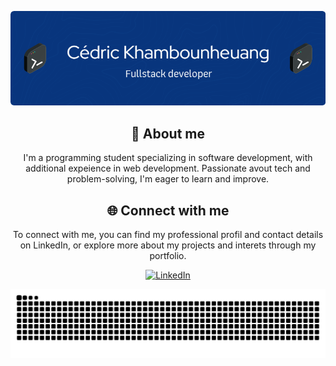 <div align="center">
    <p>
        <img src="./header.png" alt="Header for my readme" />
    </p>
</div>

<div align="center">
    <h2>🚀 About me</h2>
    <p>I'm a programming student specializing in software development, with additional expeience in web development. Passionate avout tech and problem-solving, I'm eager to learn and            improve.</p>
</div>
<div align="center">
    <h2>🌐 Connect with me</h2>
    <p>To connect with me, you can find my professional profil and contact details on LinkedIn, or explore more about my projects and interets through my portfolio.</p>
    <a href="https://linkedin.com/in/c%C3%A9dric-khambounheuang-31a1151a2">
        <img src="https://img.shields.io/badge/LinkedIn-0077B5?style=for-the-badge&logo=linkedin&logoColor=white" alt="LinkedIn"/>
    </a>
</div>

![Snake animation](https://raw.githubusercontent.com/taozhi8833998/taozhi8833998/output/github-contribution-grid-snake-dark.svg)
<!---
Khambou/Khambou is a ✨ special ✨ repository because its `README.md` (this file) appears on your GitHub profile.
You can click the Preview link to take a look at your changes.
--->
